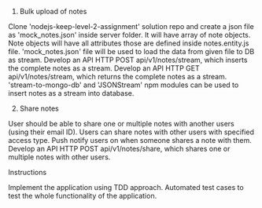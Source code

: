 
1. Bulk upload of notes

Clone 'nodejs-keep-level-2-assignment' solution repo and create a json file as 'mock_notes.json' inside server folder. It will have array of note objects. Note objects will have all attributes those are defined inside notes.entity.js file.
'mock_notes.json' file will be used to load the data from given file to DB as stream.
Develop an API HTTP POST api/v1/notes/stream, which inserts the complete notes as a stream.
Develop an API HTTP GET api/v1/notes/stream, which returns the complete notes as a stream.
'stream-to-mongo-db' and 'JSONStream' npm modules can be used to insert notes as a stream into database.

2. Share notes

User should be able to share one or multiple notes with another users (using their email ID).
Users can share notes with other users with specified access type.
Push notify users on when someone shares a note with them.
Develop an API HTTP POST api/v1/notes/share, which shares one or multiple notes with other users.


Instructions

Implement the application using TDD approach.
Automated test cases to test the whole functionality of the application.